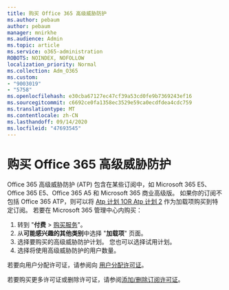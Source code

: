 ```yaml
---
title: 购买 Office 365 高级威胁防护
ms.author: pebaum
author: pebaum
manager: mnirkhe
ms.audience: Admin
ms.topic: article
ms.service: o365-administration
ROBOTS: NOINDEX, NOFOLLOW
localization_priority: Normal
ms.collection: Adm_O365
ms.custom:
- "9003019"
- "5758"
ms.openlocfilehash: e30cba67127ec47cf39a53cd0fe9b7369243ef16
ms.sourcegitcommit: c6692ce0fa1358ec3529e59ca0ecdfdea4cdc759
ms.translationtype: MT
ms.contentlocale: zh-CN
ms.lasthandoff: 09/14/2020
ms.locfileid: "47693545"
---
```

# <a name="purchase-office-365-advanced-threat-protection"></a>购买 Office 365 高级威胁防护

Office 365 高级威胁防护 (ATP) 包含在某些订阅中，如 Microsoft 365 E5、Office 365 E5、Office 365 A5 和 Microsoft 365 商业高级版。 如果你的订阅不包括 Office 365 ATP，则可以将 [Atp 计划 1OR Atp 计划 2](https:/www.microsoft.com/microsoft-365/exchange/advance-threat-protection?market=um#office-ProductsCompare-785zwzq) 作为加载项购买到特定订阅。 若要在 Microsoft 365 管理中心内购买：

1. 转到 "**付费**   >   [购买服务](https://go.microsoft.com/fwlink/p/?linkid=868433)"。
2. 从**可能感兴趣的其他类别**中选择 "**加载项**" 页面。
3. 选择要购买的高级威胁防护计划。 您也可以选择试用计划。
4. 选择将使用高级威胁防护的用户数量。

若要向用户分配许可证，请参阅向 [用户分配许可证](https://docs.microsoft.com/microsoft-365/admin/manage/assign-licenses-to-users?view=o365-worldwide)。

若要购买更多许可证或删除许可证，请参阅[添加/删除订阅许可证](https://docs.microsoft.com/microsoft-365/commerce/licenses/buy-licenses?view=o365-worldwide#add-or-remove-licenses-for-your-business-subscription)。